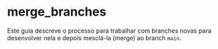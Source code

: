 # merge_branches
Este guia descreve o processo para trabalhar com branches novas para desenvolver nela e depois mesclá-la (merge) ao branch `main`.
